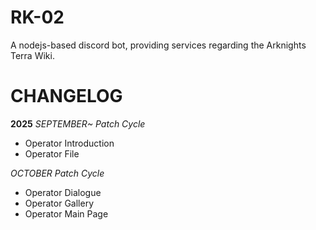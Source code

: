 # RK-02
A nodejs-based discord bot, providing services regarding the Arknights Terra Wiki.

# CHANGELOG

**2025**
*SEPTEMBER~ Patch Cycle*
+ Operator Introduction
+ Operator File

*OCTOBER Patch Cycle*
+ Operator Dialogue
+ Operator Gallery
+ Operator Main Page